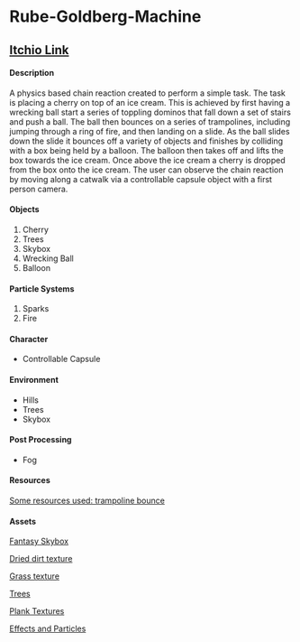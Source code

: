 # Rube-Goldberg-Machine

## [Itchio Link]()

#### Description
A physics based chain reaction created to perform a simple task. The task is placing a cherry on top of an ice cream. This is achieved by first having a wrecking ball start a series of toppling dominos that fall down a set of stairs and push a ball. The ball then bounces on a series of trampolines, including jumping through a ring of fire, and then landing on a slide. As the ball slides down the slide it bounces off a variety of objects and finishes by colliding with a box being held by a balloon. The balloon then takes off and lifts the box towards the ice cream. Once above the ice cream a cherry is dropped from the box onto the ice cream. The user can observe the chain reaction by moving along a catwalk via a controllable capsule object with a first person camera.

#### Objects 
1. Cherry
2. Trees
3. Skybox
4. Wrecking Ball
5. Balloon

#### Particle Systems
1. Sparks
2. Fire

#### Character
- Controllable Capsule

#### Environment
- Hills
- Trees
- Skybox

#### Post Processing
- Fog



#### Resources
[Some resources used: trampoline bounce ](https://www.youtube.com/watch?v=iSQ4Ha2y4oI)

#### Assets
[Fantasy Skybox](https://assetstore.unity.com/packages/2d/textures-materials/sky/fantasy-skybox-free-18353)

[Dried dirt texture](https://seamless-pixels.blogspot.com/2012/09/free-seamless-ground-textures.html )

[Grass texture](https://assetstore.unity.com/packages/2d/textures-materials/nature/grass-flowers-pack-free-138810)

[Trees](https://assetstore.unity.com/packages/3d/vegetation/trees/mobile-tree-package-18866)

[Plank Textures](https://assetstore.unity.com/packages/2d/textures-materials/wood/plank-textures-pbr-72318)

[Effects and Particles](https://assetstore.unity.com/packages/vfx/particles/effect-textures-and-prefabs-109031)
